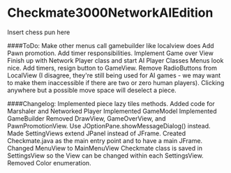 Checkmate3000NetworkAIEdition
=============================

Insert chess pun here

####ToDo:
	Make other menus call gamebuilder like localview does
	Add Pawn promotion.
	Add timer responsibilities.
	Implement Game over View
	Finish up with Network Player class
	and start AI Player Classes
	Menus look nice.
	Add timers, resign button to GameView.
	Remove RadioButtons from LocalView (I disagree, they're still being used for AI games - we may want to make them inaccessible if there are two or zero human players).
	Clicking anywhere but a possible move space will deselect a piece.

####Changelog:
	Implemented piece lazy tiles methods.
	Added code for Marshaler and Networked Player
	Implemented GameModel
	Implemented GameBuilder
	Removed DrawView, GameOverView, and PawnPromotionView. Use JOptionPane.showMessageDialog() instead.
	Made SettingViews extend JPanel instead of JFrame.
	Created Checkmate.java as the main entry point and to have a main JFrame.
	Changed MenuView to MainMenuView
	Checkmate class is saved in SettingsView so the View can be changed within each SettingsView.
	Removed Color enumeration.
